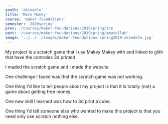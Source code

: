 ```yaml
---
youth: 'akindele'
title: 'More Money'
course: 'maker-foundations'
semester: '2019spring'
prev: '/courses/maker-foundations/2019spring/zoe'
next: '/courses/maker-foundations/2019spring/amatullah'
image: '../../../images/maker-foundations-spring2019-akindele.jpg'
---
```


My project is a scratch game that I use Makey Makey with and linked to glith that have the controles 3d printed

I maded the scratch game and I made the website

One challenge I faced was that the scratch game was not working.

One thing I'd like to tell people about my project is that it is totally (not) a game about getting free money.

One new skill I learned was how to 3d print a cube.

One thing I'd tell someone else who wanted to make this project is that you need only use scratch nothing else.